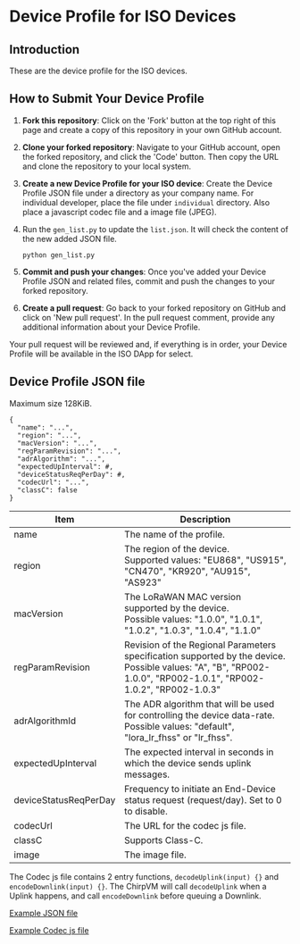 # Device Profile for ISO Devices

## Introduction

These are the device profile for the ISO devices.



## How to Submit Your Device Profile

1. **Fork this repository**: Click on the 'Fork' button at the top right of this page and create a copy of this repository in your own GitHub account.

2. **Clone your forked repository**: Navigate to your GitHub account, open the forked repository, and click the 'Code' button. Then copy the URL and clone the repository to your local system.

3. **Create a new Device Profile for your ISO device**: Create the Device Profile JSON file under a directory as your company name. For individual developer, place the file under `individual` directory. Also place a javascript codec file and a image file (JPEG).

4. Run the `gen_list.py` to update the `list.json`. It will check the content of the new added JSON file.

   ```
   python gen_list.py
   ```

5. **Commit and push your changes**: Once you've added your Device Profile JSON and related files, commit and push the changes to your forked repository.

6. **Create a pull request**: Go back to your forked repository on GitHub and click on 'New pull request'. In the pull request comment, provide any additional information about your Device Profile.

Your pull request will be reviewed and, if everything is in order, your Device Profile will be available in the ISO DApp for select.



## Device Profile JSON file

Maximum size 128KiB.

```
{
  "name": "...",
  "region": "...",
  "macVersion": "...",
  "regParamRevision": "...",
  "adrAlgorithm": "...",
  "expectedUpInterval": #,
  "deviceStatusReqPerDay": #,
  "codecUrl": "...",
  "classC": false
}
```

| Item                  | Description                                                  |
| --------------------- | ------------------------------------------------------------ |
| name                  | The name of the profile.                                     |
| region                | The region of the device.<br />Supported values: "EU868", "US915", "CN470", "KR920", "AU915", "AS923" |
| macVersion            | The LoRaWAN MAC version supported by the device.<br />Possible values: "1.0.0", "1.0.1",  "1.0.2",  "1.0.3", "1.0.4", "1.1.0" |
| regParamRevision      | Revision of the Regional Parameters specification supported by the device.<br />Possible values: "A", "B", "RP002-1.0.0", "RP002-1.0.1", "RP002-1.0.2", "RP002-1.0.3" |
| adrAlgorithmId        | The ADR algorithm that will be used for controlling the device data-rate.<br />Possible values: "default", "lora_lr_fhss" or "lr_fhss". |
| expectedUpInterval    | The expected interval in seconds in which the device sends uplink messages. |
| deviceStatusReqPerDay | Frequency to initiate an End-Device status request (request/day). Set to 0 to disable. |
| codecUrl              | The URL for the codec js file.                               |
| classC                | Supports Class-C.                                            |
| image                 | The image file.                                              |



The Codec js file contains 2 entry functions, `decodeUplink(input) {}` and `encodeDownlink(input) {}`. The ChirpVM will call `decodeUplink` when a Uplink happens, and call `encodeDownlink` before queuing a Downlink.

[Example JSON file](./matchx/x2e_env_sensor_eu868.json)

[Example Codec js file](./matchx/matchx_generic_codec.js)
